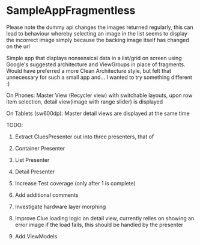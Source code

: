 # SampleAppFragmentless

Please note the dummy api changes the images returned regularly, this can lead to behaviour whereby selecting an image in the list seems to display the incorrect image simply because the backing image itself has changed on the url

Simple app that displays nonsensical data in a list/grid on screen using Google's suggested architecture and ViewGroups in place of fragments. Would have preferred a more Clean Architecture style, but felt that unnecessary for such a small app and... I wanted to try something different :)

On Phones:
Master View (Recycler view) with switchable layouts, upon row item selection, detail view(image with range slider) is displayed

On Tablets (sw600dp):
Master detail views are displayed at the same time


TODO:

1. Extract CluesPresenter out into three presenters, that of
  1. Container Presenter
  2. List Presenter
  3. Detail Presenter

2. Increase Test coverage (only after 1 is complete)
3. Add additional comments
4. Investigate hardware layer morphing
5. Improve Clue loading logic on detail view, currently relies on showing an error image if the load fails, this should be handled by the presenter
6. Add ViewModels

